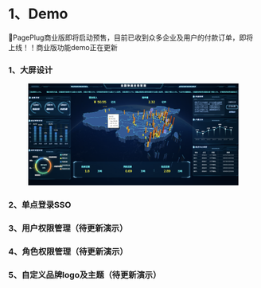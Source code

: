# 1、Demo

📣PagePlug商业版即将启动预售，目前已收到众多企业及用户的付款订单，即将上线！！商业版功能demo正在更新



### 1、大屏设计

<figure><img src="../.gitbook/assets/image (18) (1).png" alt=""><figcaption></figcaption></figure>

### 2、单点登录SSO









### 3、用户权限管理（待更新演示）











### 4、角色权限管理（待更新演示）

&#x20; &#x20;







### 5、自定义品牌logo及主题（待更新演示）

&#x20;&#x20;







